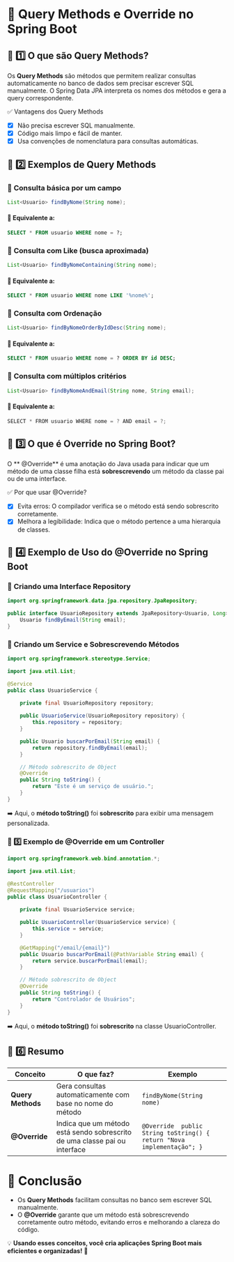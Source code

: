 # 🔹 **Query Methods e Override no Spring Boot**
## 📌 1️⃣ **O que são Query Methods?**
Os **Query Methods** são métodos que permitem realizar consultas automaticamente no banco de dados sem precisar escrever SQL manualmente. O Spring Data JPA interpreta os nomes dos métodos e gera a query correspondente.

✅ Vantagens dos Query Methods
-[x] Não precisa escrever SQL manualmente.
-[x] Código mais limpo e fácil de manter.
-[x] Usa convenções de nomenclatura para consultas automáticas.

## 📌 2️⃣ **Exemplos de Query Methods**
### 📌 **Consulta básica por um campo**
```java
List<Usuario> findByNome(String nome);
```

#### 🔹 **Equivalente a:**
```sql
SELECT * FROM usuario WHERE nome = ?;
```

### 📌 **Consulta com Like (busca aproximada)**
```java
List<Usuario> findByNomeContaining(String nome);
```

#### 🔹 **Equivalente a:**
```sql
SELECT * FROM usuario WHERE nome LIKE '%nome%';
```

### 📌 **Consulta com Ordenação**
```java
List<Usuario> findByNomeOrderByIdDesc(String nome);
```

#### 🔹 **Equivalente a:**
```sql
SELECT * FROM usuario WHERE nome = ? ORDER BY id DESC;
```

### 📌 **Consulta com múltiplos critérios**
```java
List<Usuario> findByNomeAndEmail(String nome, String email);
```

#### 🔹 **Equivalente a:**

```java
SELECT * FROM usuario WHERE nome = ? AND email = ?;
```

## 📌 3️⃣ O que é Override no Spring Boot?
O ** @Override** é uma anotação do Java usada para indicar que um método de uma classe filha está **sobrescrevendo** um método da classe pai ou de uma interface.

✅ Por que usar @Override?
-[x] Evita erros: O compilador verifica se o método está sendo sobrescrito corretamente.
-[x] Melhora a legibilidade: Indica que o método pertence a uma hierarquia de classes.

## 📌 4️⃣ **Exemplo de Uso do @Override no Spring Boot**
### 📌 **Criando uma Interface Repository**
```java
import org.springframework.data.jpa.repository.JpaRepository;

public interface UsuarioRepository extends JpaRepository<Usuario, Long> {
    Usuario findByEmail(String email);
}
```

### 📌 **Criando um Service e Sobrescrevendo Métodos**
```java
import org.springframework.stereotype.Service;

import java.util.List;

@Service
public class UsuarioService {
    
    private final UsuarioRepository repository;

    public UsuarioService(UsuarioRepository repository) {
        this.repository = repository;
    }

    public Usuario buscarPorEmail(String email) {
        return repository.findByEmail(email);
    }

    // Método sobrescrito de Object
    @Override
    public String toString() {
        return "Este é um serviço de usuário.";
    }
}
```

➡️ Aqui, o **método toString()** foi **sobrescrito** para exibir uma mensagem personalizada.

### 📌 5️⃣ **Exemplo de @Override em um Controller**
```java
import org.springframework.web.bind.annotation.*;

import java.util.List;

@RestController
@RequestMapping("/usuarios")
public class UsuarioController {
    
    private final UsuarioService service;

    public UsuarioController(UsuarioService service) {
        this.service = service;
    }

    @GetMapping("/email/{email}")
    public Usuario buscarPorEmail(@PathVariable String email) {
        return service.buscarPorEmail(email);
    }

    // Método sobrescrito de Object
    @Override
    public String toString() {
        return "Controlador de Usuários";
    }
}
```
➡️ Aqui, o **método toString()** foi **sobrescrito** na classe UsuarioController.

## 📌 6️⃣ Resumo
| Conceito |	O que faz? |	Exemplo|
|----------|---------------|-----------|
**Query Methods** | 	Gera consultas automaticamente com base no nome do método |	`findByNome(String nome)`  |
**@Override** | 	Indica que um método está sendo sobrescrito de uma classe pai ou interface	| `@Override  public String toString() { return "Nova implementação"; } `|

# 🚀 Conclusão
* Os **Query Methods** facilitam consultas no banco sem escrever SQL manualmente.
* O **@Override** garante que um método está sobrescrevendo corretamente outro método, evitando erros e melhorando a clareza do código.

💡 **Usando esses conceitos, você cria aplicações Spring Boot mais eficientes e organizadas!** 🚀
